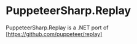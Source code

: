 # PuppeteerSharp.Replay
PuppeteerSharp.Replay is a .NET port of [https://github.com/puppeteer/replay]
